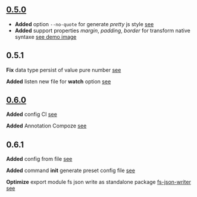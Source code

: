 ## [0.5.0](https://github.com/Orivoir/css-parser/releases/tag/0.5.0)

- **Added** option `--no-quote` for generate *pretty* js style [see](https://github.com/Orivoir/css-parser#no-quote)
- **Added** support properties *margin*, *padding*, *border* for transform native syntaxe [see demo image](https://github.com/Orivoir/css-parser/blob/master/demo.png)

## 0.5.1

**Fix** data type persist of value pure number [see](https://github.com/Orivoir/css-parser/commit/40c5e15289ccff066bf059780a5a94183256c496)

**Added** listen new file for **watch** option [see](https://github.com/Orivoir/css-parser/commit/ccc81e6d6da2de61ad2195176611194fc34df025)

## [0.6.0](https://github.com/Orivoir/css-parser/tree/0.6.0)

**Added** config CI [see](https://github.com/Orivoir/css-parser/commit/7fecbc3dfeb9859568ee629608a8331b2ba69639)

**Added** Annotation Compoze [see](https://github.com/Orivoir/css-parser/commit/e1587cb4fc3e6fd72bcd3ee45d4973f500529750)

## 0.6.1

**Added** config from file [see](https://github.com/Orivoir/css-parser/commit/7ab55550f0312765f3f2552a3045098197dfc4bc)

**Added** command **init** generate preset config file [see](https://github.com/Orivoir/css-parser/commit/0935eccc322a4695917c0c98f5af2f878f238a31)

**Optimize** export module fs json write as standalone package [fs-json-writer](https://www.npmjs.com/package/fs-json-writer) [see](https://github.com/Orivoir/css-parser/commit/ba48cf07352c714d2d31e767e504d64cf12865f4)